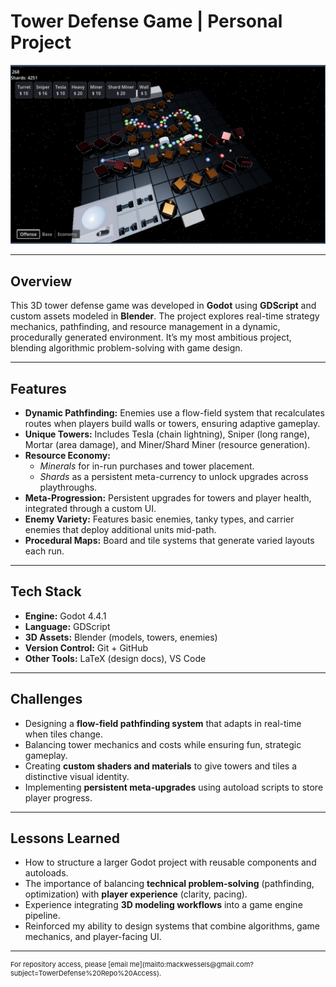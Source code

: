 
# Tower Defense Game | Personal Project

![Tower Defense Screenshot](images/towerdefense_fig1.png)

---

## Overview
This 3D tower defense game was developed in **Godot** using **GDScript** and custom assets modeled in **Blender**. The project explores real-time strategy mechanics, pathfinding, and resource management in a dynamic, procedurally generated environment. It’s my most ambitious project, blending algorithmic problem-solving with game design.

---

## Features
- **Dynamic Pathfinding:** Enemies use a flow-field system that recalculates routes when players build walls or towers, ensuring adaptive gameplay.  
- **Unique Towers:** Includes Tesla (chain lightning), Sniper (long range), Mortar (area damage), and Miner/Shard Miner (resource generation).  
- **Resource Economy:**  
  - *Minerals* for in-run purchases and tower placement.  
  - *Shards* as a persistent meta-currency to unlock upgrades across playthroughs.  
- **Meta-Progression:** Persistent upgrades for towers and player health, integrated through a custom UI.  
- **Enemy Variety:** Features basic enemies, tanky types, and carrier enemies that deploy additional units mid-path.  
- **Procedural Maps:** Board and tile systems that generate varied layouts each run.  

---

## Tech Stack
- **Engine:** Godot 4.4.1  
- **Language:** GDScript  
- **3D Assets:** Blender (models, towers, enemies)  
- **Version Control:** Git + GitHub  
- **Other Tools:** LaTeX (design docs), VS Code  

---

## Challenges
- Designing a **flow-field pathfinding system** that adapts in real-time when tiles change.  
- Balancing tower mechanics and costs while ensuring fun, strategic gameplay.  
- Creating **custom shaders and materials** to give towers and tiles a distinctive visual identity.  
- Implementing **persistent meta-upgrades** using autoload scripts to store player progress.  

---

## Lessons Learned
- How to structure a larger Godot project with reusable components and autoloads.  
- The importance of balancing **technical problem-solving** (pathfinding, optimization) with **player experience** (clarity, pacing).  
- Experience integrating **3D modeling workflows** into a game engine pipeline.  
- Reinforced my ability to design systems that combine algorithms, game mechanics, and player-facing UI.  

---

<p style="font-size:11px">For repository access, please [email me](mailto:mackwessels@gmail.com?subject=TowerDefense%20Repo%20Access).</p>

